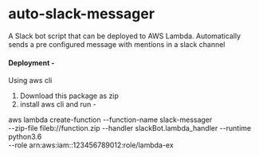 # auto-slack-messager
A Slack bot script that can be deployed to AWS Lambda. Automatically sends a pre configured message with mentions in a slack channel


#### Deployment -
Using aws cli

1) Download this package as zip
2) install aws cli and run -

aws lambda create-function --function-name slack-messager \
--zip-file fileb://function.zip --handler slackBot.lambda_handler --runtime python3.6 \
--role arn:aws:iam::123456789012:role/lambda-ex
